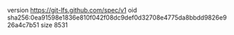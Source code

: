 version https://git-lfs.github.com/spec/v1
oid sha256:0ea91598e1836e810f042f08dc9def0d32708e4775da8bbdd9826e926a4c7b51
size 8531
